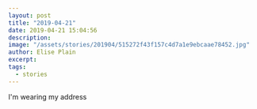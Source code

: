 ```yaml
---
layout: post
title: "2019-04-21"
date: 2019-04-21 15:04:56
description: 
image: "/assets/stories/201904/515272f43f157c4d7a1e9ebcaae78452.jpg"
author: Elise Plain
excerpt: 
tags: 
  - stories
---
```



<p></p>
<p>I'm wearing my address</p>